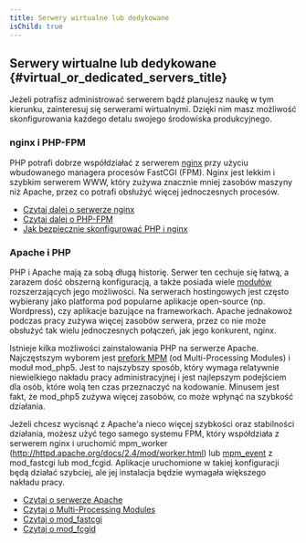 ```yaml
---
title: Serwery wirtualne lub dedykowane
isChild: true
---
```


## Serwery wirtualne lub dedykowane {#virtual_or_dedicated_servers_title}

Jeżeli potrafisz administrować serwerem bądź planujesz naukę w tym kierunku, zainteresuj się serwerami wirtualnymi.
Dzięki nim masz możliwość skonfigurowania każdego detalu swojego środowiska produkcyjnego.

### nginx i PHP-FPM

PHP potrafi dobrze współdziałać z serwerem [nginx](http://nginx.org) przy użyciu wbudowanego managera procesów FastCGI
(FPM). Nginx jest lekkim i szybkim serwerem WWW, który zużywa znacznie mniej zasobów maszyny niż Apache, przez co
potrafi obsłużyć więcej jednoczesnych procesów.

* [Czytaj dalej o serwerze nginx](http://nginx.org)
* [Czytaj dalej o PHP-FPM](http://php.net/manual/en/install.fpm.php)
* [Jak bezpiecznie skonfigurować PHP i nginx](https://nealpoole.com/blog/2011/04/setting-up-php-fastcgi-and-nginx-dont-trust-the-tutorials-check-your-configuration/)

### Apache i PHP

PHP i Apache mają za sobą długą historię. Serwer ten cechuje się łatwą, a zarazem dość obszerną konfiguracją, a także
posiada wiele [modułów](http://httpd.apache.org/docs/2.4/mod/) rozszerzających jego możliwości. Na serwerach
hostingowych jest często wybierany jako platforma pod popularne aplikacje open-source (np. Wordpress), czy aplikacje
bazujące na frameworkach. Apache jednakowoż podczas pracy zużywa więcej zasobów serwera, przez co nie może obsłużyć tak
wielu jednoczesnych połączeń, jak jego konkurent, nginx.

Istnieje kilka możliwości zainstalowania PHP na serwerze Apache. Najczęstszym wyborem jest
[prefork MPM](http://httpd.apache.org/docs/2.4/mod/prefork.html) (od Multi-Processing Modules) i moduł mod_php5. Jest
to najszybszy sposób, który wymaga relatywnie niewielkiego nakładu pracy administracyjnej i jest najlepszym podejściem
dla osób, które wolą ten czas przeznaczyć na kodowanie. Minusem jest fakt, że mod_php5 zużywa więcej zasobów, co może
wpłynąć na szybkość działania.

Jeżeli chcesz wycisnąć z Apache'a nieco więcej szybkości oraz stabilności działania, możesz użyć tego samego systemu
FPM, który współdziała z serwerem nginx i uruchomić mpm_worker (http://httpd.apache.org/docs/2.4/mod/worker.html)
lub [mpm_event](http://httpd.apache.org/docs/2.4/mod/event.html) z mod_fastcgi lub mod_fcgid. Aplikacje uruchomione w
takiej konfiguracji będą działać szybciej, ale jej instalacja będzie wymagała większego nakładu pracy.

* [Czytaj o serwerze Apache](http://httpd.apache.org/)
* [Czytaj o Multi-Processing Modules](http://httpd.apache.org/docs/2.4/mod/mpm_common.html)
* [Czytaj o mod_fastcgi](http://www.fastcgi.com/mod_fastcgi/docs/mod_fastcgi.html)
* [Czytaj o mod_fcgid](http://httpd.apache.org/mod_fcgid/)
